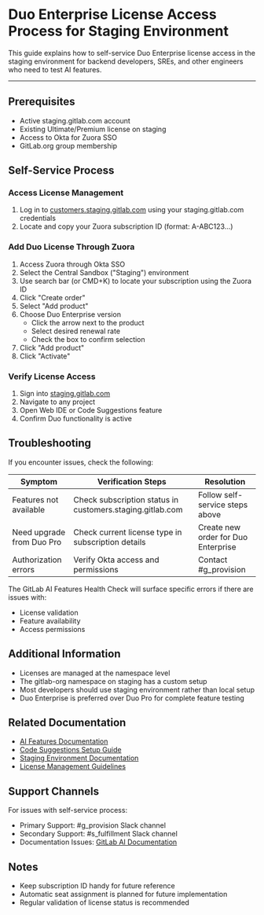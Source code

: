 <!-- Permit linking to GitLab docs and issues -->
<!-- markdownlint-disable MD034 -->
# Duo Enterprise License Access Process for Staging Environment

This guide explains how to self-service Duo Enterprise license access in the staging environment for backend developers, SREs, and other engineers who need to test AI features.

---

## Prerequisites

- Active staging.gitlab.com account
- Existing Ultimate/Premium license on staging 
- Access to Okta for Zuora SSO
- GitLab.org group membership

## Self-Service Process 

### Access License Management

1. Log in to [customers.staging.gitlab.com](https://customers.staging.gitlab.com) using your staging.gitlab.com credentials
2. Locate and copy your Zuora subscription ID (format: A-ABC123...)

### Add Duo License Through Zuora

1. Access Zuora through Okta SSO
2. Select the Central Sandbox ("Staging") environment 
3. Use search bar (or CMD+K) to locate your subscription using the Zuora ID
4. Click "Create order"
5. Select "Add product" 
6. Choose Duo Enterprise version
   - Click the arrow next to the product
   - Select desired renewal rate
   - Check the box to confirm selection
7. Click "Add product"
8. Click "Activate"

### Verify License Access

1. Sign into [staging.gitlab.com](https://staging.gitlab.com)
2. Navigate to any project
3. Open Web IDE or Code Suggestions feature
4. Confirm Duo functionality is active

## Troubleshooting

If you encounter issues, check the following:

| Symptom | Verification Steps | Resolution |
|---------|-------------------|------------|
| Features not available | Check subscription status in customers.staging.gitlab.com | Follow self-service steps above |
| Need upgrade from Duo Pro | Check current license type in subscription details | Create new order for Duo Enterprise |
| Authorization errors | Verify Okta access and permissions | Contact #g_provision |

The GitLab AI Features Health Check will surface specific errors if there are issues with:
- License validation
- Feature availability 
- Access permissions

## Additional Information

- Licenses are managed at the namespace level
- The gitlab-org namespace on staging has a custom setup
- Most developers should use staging environment rather than local setup
- Duo Enterprise is preferred over Duo Pro for complete feature testing

## Related Documentation

- [AI Features Documentation](https://docs.gitlab.com/development/ai_features/)
- [Code Suggestions Setup Guide](https://docs.gitlab.com/development/code_suggestions/)
- [Staging Environment Documentation](link-to-docs)
- [License Management Guidelines](link-to-guidelines)

## Support Channels

For issues with self-service process:

- Primary Support: #g_provision Slack channel
- Secondary Support: #s_fulfillment Slack channel
- Documentation Issues: [GitLab AI Documentation](gitlab-org-link)

## Notes

- Keep subscription ID handy for future reference
- Automatic seat assignment is planned for future implementation
- Regular validation of license status is recommended
